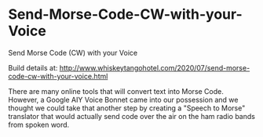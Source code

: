 # Send-Morse-Code-CW-with-your-Voice
Send Morse Code (CW) with your Voice

Build details at: http://www.whiskeytangohotel.com/2020/07/send-morse-code-cw-with-your-voice.html

There are many online tools that will convert text into Morse Code.  
However, a Google AIY Voice Bonnet came into our possession and we thought 
we could take that another step by creating a "Speech to Morse" translator 
that would actually send code over the air on the ham radio bands from spoken word.
